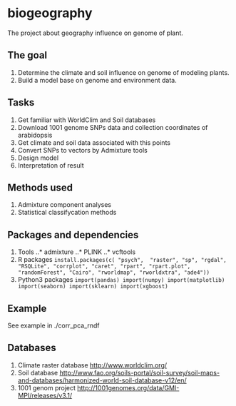 # biogeography
The project about geography influence on genome of plant.

## The goal
1. Determine the climate and soil influence on genome of
modeling plants.
2. Build a model base on genome and environment data.

## Tasks
1. Get familiar with WorldClim and Soil databases
2. Download 1001 genome SNPs data and collection coordinates of arabidopsis
3. Get climate and soil data associated with this points
4. Convert SNPs to vectors by Admixture tools
5. Design model
6. Interpretation of result

## Methods used
1. Admixture component analyses
2. Statistical classifycation methods

## Packages and dependencies
1. Tools
..* admixture
..* PLINK
..* vcftools
2. R packages
`install.packages(c(
    "psych", 
    "raster",
    "sp",
    "rgdal",
    "RSQLite",
    "corrplot",
    "caret",
    "rpart",
    "rpart.plot",
    "randomForest",
    "Cairo",
    "rworldmap",
    "rworldxtra",
    "ade4"))`
3. Python3 packages
`
import(pandas)
import(numpy)
import(matplotlib)
import(seaborn)
import(sklearn)
import(xgboost)
`

## Example
See example in ./corr_pca_rndf

## Databases
1. Climate raster database http://www.worldclim.org/
2. Soil database http://www.fao.org/soils-portal/soil-survey/soil-maps-and-databases/harmonized-world-soil-database-v12/en/
3. 1001 genom project http://1001genomes.org/data/GMI-MPI/releases/v3.1/

